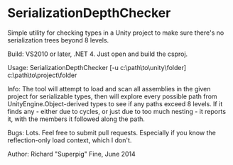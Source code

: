 SerializationDepthChecker
=========================

Simple utility for checking types in a Unity project to make sure there's no serialization trees beyond 8 levels.

Build: VS2010 or later, .NET 4. Just open and build the csproj.

Usage: SerializationDepthChecker [-u c:\path\to\unity\folder] c:\path\to\project\folder

Info: The tool will attempt to load and scan all assemblies in the given project for serializable types, then will explore every possible path from UnityEngine.Object-derived types to see if any paths exceed 8 levels. If it finds any - either due to cycles, or just due to too much nesting - it reports it, with the members it followed along the path.

Bugs: Lots. Feel free to submit pull requests. Especially if you know the reflection-only load context, which I don't.

Author: Richard "Superpig" Fine, June 2014
